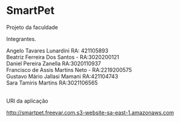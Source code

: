 # SmartPet
Projeto da faculdade 

Integrantes.

Angelo Tavares Lunardini RA: 421105893<br>
Beatriz Ferreira Dos Santos - RA:3020200121<br>
Daniel Pereira Zanella RA:3020110937<br>
Francisco de Assis Martins Neto - RA:2219200575<br>
Gustavo Mário Jallasi Mamani RA:421104743<br>
Sara Tamiris Martins  RA:3021106565<br>
<br>

URl da aplicação<br>

http://smartpet.freevar.com.s3-website-sa-east-1.amazonaws.com
